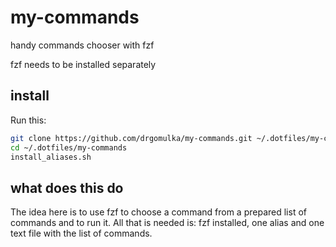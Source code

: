 # my-commands
handy commands chooser with fzf

fzf needs to be installed separately


## install

Run this:

```sh
git clone https://github.com/drgomulka/my-commands.git ~/.dotfiles/my-commands
cd ~/.dotfiles/my-commands
install_aliases.sh
```
## what does this do

The idea here is to use fzf to choose a command from a prepared list of commands and to run it. All that is needed is: fzf installed, one alias and one text file with the list of commands. 
